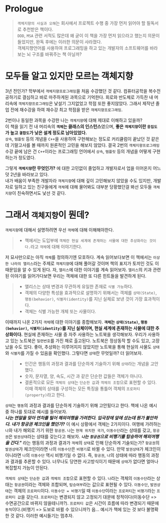 # Prologue  
  
> `객체지향의 사실과 오해`는 회사에서 프로젝트 수행 중 가장 먼저 읽어야 할 필독서로 추천받은 책이다.  
> `DDD`, `MSA` 관련 서적도 많은데 왜 굳이 이 책을 가장 먼저 읽으라고 했는지 의문이 들었지만, 완독 후에는 이러한 의문이 사라졌다.  
> 객체지향언어를 사용하여 프로그래밍을 하고 있는 개발자의 소프트웨어를 바라보는 뇌 구조를 바꿔주는 책 아닐까?  
  
# 모두들 알고 있지만 모르는 객체지향  
3년 전인가? 학부에서 `객체지향프로그래밍`을 처음 수강했던 것 같다. 컴퓨터공학을 복수전공하기로 결심하고 바로 마주하게된 과목으로 기억한다. 회로와 반도체로 가득찬 내 머리속에 `객체지향프로그래밍`은 낯설기 그지없었고 학점 또한 좋지않았다. 그래서 제작년 졸업 전에 재수강을 하여 재수강 최고 학점을 받은 `객체지향프로그래밍`.  
  
2번이나 동일한 과목을 수강한 나는 `객체지향`에 대해 제대로 이해하고 있을까?  
이 책을 읽기 전 내 머리속의 **`객체`는 클래스의 인스턴스**였으며, **좋은 `객체지향`이란 `응집도`가 높고 `결합도`가 낮은 설계 정도로 남아있었다.**  
`상속`, `템플릿` 등의 개념을 `C++`을 사용하여 구현해보는 정도로 커리큘럼이 끝났던 것 같은데 기말고사를 볼 때까지 원론적인 고민을 해보지 않았다. 결국 2번의 `객체지향프로그래밍` 수강 끝에 남은 건 `C++`이라는 프로그래밍 언어에서 `상속`, `템플릿` 등의 개념을 어떻게 구현하는가 정도였다.  
  
그렇게 **`객체지향`란 무엇인가?** 에 대한 고민없이 졸업하고 개발자로서 업을 이어온지 어느덧 2년을 바라보고 있다.   
내가 배움이 부족한 개발자라 `객체지향`에 대해 깊이 고민해보지 않았을 수도 있지만, 개발자로 일하고 있는 친구들에게 `객체`에 대해 물어봐도 대부분 당황했던걸 봐선 모두들 `객체지향`이 친숙하면서도 낯선 것 같다.  
  
# 그래서 `객체지향`이 뭔데?  
`객체지향`에 대해서 설명하려면 우선 `객체`에 대해 이해해야한다.  
  
> - 책에서는 도입부에 `객체란 현실 세계에 존재하는 사물에 대한 추상화라는 것이다.`라고 `객체`에 대해 이야기한다.
  
저 묘사만으로는 아직 `객체`를 정의하기엔 모호하다. 계속 읽어보다보면 이 책에서는 `이상한 나라의 앨리스`라는 주제로 `객체지향`에 대해 풀어갈 것이며 책의 표지가 토끼인 것도 이 때문임을 알 수 있게 된다. 자, `앨리스`에 대한 이야기를 계속 읽어보자. `앨리스`의 키과 관련된 이야기를 읽어가다보면 우리는 객체에 대한 또 다른 힌트들을 발견하게 된다.  
  
> - 앨리스는 상태 변경과 무관하게 유일한 존재로 `식별 가능`하다.  
> - 객체의 다양한 특성을 효과적으로 설명하기 위해서는 객체를 `상태(State)`, `행동(behavior)`, `식별자(identity)`를 지닌 실체로 보낸 것이 가장 효과적이다.  
> - 객체는 식별 가능한 개체 또는 사물이다.  
  
이때까지 나온 2가지 `객체`에 대한 이야기를 종합해보자. **`객체`는 `상태(State)`, `행동(behavior)`, `식별자(identity)`를 지닌 실체이며, 현실 세계에 존재하는 사물에 대한 추상화이다.** 현실에 존재하는 사물 중 자주 사용하는 노트북을 생각해보자. 우리가 사용하고 있는 노트북은 `일련번호`를 가진 채로 출고된다. 노트북은 정상동작 할 수도 있고, 고장났을 수도 있다. 
좋아, 추상화는 이루어지지 않았지만 노트북을 통해 현실의 사물도 `상태`와 `식별자`를 가질 수 있음을 확인했다. 그렇다면 `상태`란 무엇일까? 더 읽어보자.  
  
> - 인간은 행동의 과정과 결과를 단순하게 기술하기 위해 `상태`라는 개념을 고안했다.  
> - 숫자, 문자열, 양, 속도, 시간 과 같은 단순한 값들은 객체가 아니다.  
> - 결론적으로 모든 `객체의 상태`는 `단순한 값`과 `객체의 조합`으로 표현할 수 있다. 이때 객체의 상태를 구성하는 모든 특징을 통틀어 객체의 `프로퍼티(property)`라고 한다.  
  
`상태`는 `행동`의 과정과 결과를 단순하게 기술하기 위해 고안됬다고 한다. 책에 나온 예시 중 하나를 토대로 예시를 들어보자.  
_**나는 연말을 맞아 연차를 털어 해외여행을 가려한다. 입국장에 앞에 섰는데 뭔가 불안하다. 내가 항공권 체크인을 했던가?**_  이 예시 상황에서 객체는 2가지이다. 여행에 가려하는 `나`와 내가 해외로 가기 위한 `항공권`. `나`는 `현재 위치한 국가`, `이동수단`라는 상태를 갖고, `항공권`은 `발권상태`라는 상태를 갖는다고 해보자. **_`나`는 `항공권`으로 비행기를 탑승하여 해외여행을 간다."_** 라는 행동의 과정과 결과가 `객체`의 `상태`로 인해 단순하게 기술되는가? `항공권`의 `발권상태`가 체크인이라면 `나`의 `이동수단`은 `비행기`로 바뀔 수 있다. 만약 `발권상태`가 체크인이 아니라면 `나`의 `이동수단` 역시 비행기일 수 없다. 즉, `항공권`, `나`의 상태에 따라 행동의 과정과 결과를 추론할 수 있다. 너무나도 당연한 사고방식이기 때문에 `상태`가 없다면 얼마나 복잡할지 가늠이 안된다.  
  
`객체의 상태`는 `단순한 값`과 `객체의 조합`으로 표현할 수 있다. `나`라는 객체의 `이동수단`라는 상태는 `항공권`이라는 객체와 조합되며, `탑승여부`라는 값으로 표현될 수 있다. `이동수단`, `발권상태`는 객체의 `프로퍼티`이다. `이동수단 = 비행기`일 때 `이동수단`이라는 `프로퍼티`는 `비행기`라는 `프로퍼티 값`을 갖는다. `프로퍼티`는 변경되지 않고 고정되기 대문에 정적이다(이동수단 => 수면공간으로 바뀌지 않을테니까?). `프로퍼티 값`은 시간이 흐름에 따라 변경되기 때문에 `동적`이다.(비행기 => 도보로 바뀔 수 있으니까?) 음... 예시가 책에 있는 것 보다 불명확한 것 같다. 이러한 예시들기는 멈추자.
  

  



 
